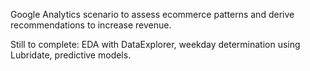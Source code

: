  Google Analytics scenario to assess ecommerce patterns and derive recommendations to increase revenue.  
 
 Still to complete: EDA with DataExplorer, weekday determination using Lubridate, predictive models.
